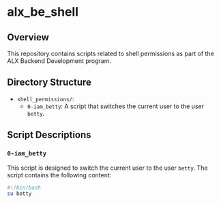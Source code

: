 # alx_be_shell

## Overview

This repository contains scripts related to shell permissions as part of the ALX Backend Development program. 

## Directory Structure

- `shell_permissions/`:
  - `0-iam_betty`: A script that switches the current user to the user `betty`.

## Script Descriptions

### `0-iam_betty`

This script is designed to switch the current user to the user `betty`. The script contains the following content:
```bash
#!/bin/bash
su betty
